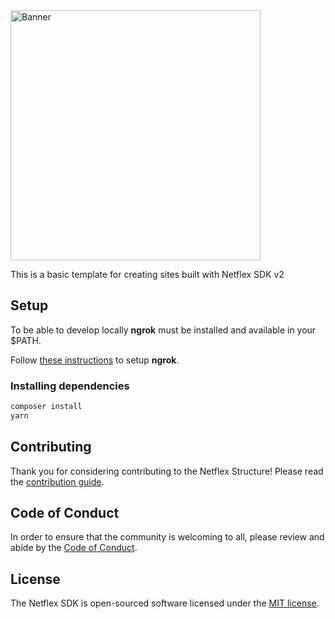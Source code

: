 
<img width="400" src="https://d3lnipq2e3xuc0.cloudfront.net/media/l/800x400/1557406595/banner.png" alt="Banner">

This is a basic template for creating sites built with Netflex SDK v2

## Setup

To be able to develop locally **ngrok** must be installed and available in your $PATH.

Follow [these instructions](https://ngrok.com/download) to setup **ngrok**.

### Installing dependencies

```bash
composer install
yarn
```

## Contributing

Thank you for considering contributing to the Netflex Structure! Please read the [contribution guide](CONTRIBUTING.md).

## Code of Conduct

In order to ensure that the community is welcoming to all, please review and abide by the [Code of Conduct](CODE_OF_CONDUCT.md).

## License

The Netflex SDK is open-sourced software licensed under the [MIT license](https://opensource.org/licenses/MIT).
